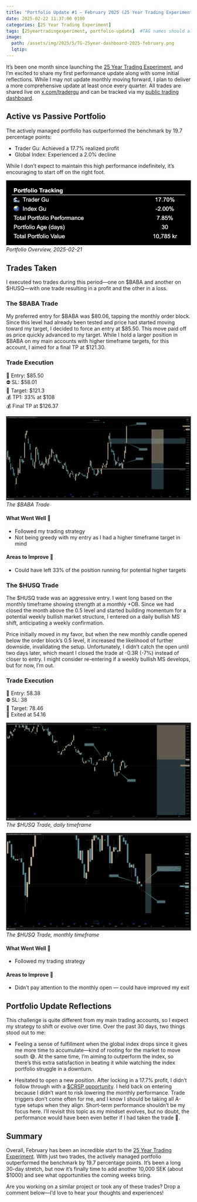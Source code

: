 ```yaml
---
title: "Portfolio Update #1 – February 2025 (25 Year Trading Experiment)"
date: 2025-02-22 11:37:00 0100
categories: [25 Year Trading Experiment]
tags: [25yeartradingexperiment, portfolio-update]  #TAG names should always be lowercase separated by comma
image: 
  path: /assets/img/2025/5/TG-25year-dashboard-2025-february.png
  lqtip: 
---
```


It’s been one month since launching the [25 Year Trading Experiment](https://www.tradergu.com/posts/25YearTradingExperiment/), and I’m excited to share my first performance update along with some initial reflections. While I may not update monthly moving forward, I plan to deliver a more comprehensive update at least once every quarter. All trades are shared live on [x.com/tradergu](https://x.com/trader_gu) and can be tracked via my [public trading dashboard](https://docs.google.com/spreadsheets/d/1vCsMDJjEhU-OZyRrSXDfPYIgLufIaJ6GOod4ubMTBbI/edit?pli=1&gid=0#gid=0).

## Active vs Passive Portfolio
The actively managed portfolio has outperformed the benchmark by 19.7 percentage points:

* Trader Gu: Achieved a 17.7% realized profit
* Global Index: Experienced a 2.0% decline

While I don’t expect to maintain this high performance indefinitely, it’s encouraging to start off on the right foot.

![Portfolio Overview, 2025-02-21](/assets/img/2025/5/TG-25year-overview-2025-02-21.png)
*Portfolio Overview, 2025-02-21*

## Trades Taken
I executed two trades during this period—one on $BABA and another on $HUSQ—with one trade resulting in a profit and the other in a loss.

### The $BABA Trade
My preferred entry for $BABA was $80.06, tapping the monthly order block. Since this level had already been tested and price had started moving toward my target, I decided to force an entry at $85.50. This move paid off as price quickly advanced to my target. While I hold a larger position in $BABA on my main accounts with higher timeframe targets, for this account, I aimed for a final TP at $121.30.

### Trade Execution
📌 Entry: $85.50  
⛔ SL: $58.01  
🧲 Target: $121.3  
💰 TP1: 33% at $108  
💰 Final TP at $126.37  

![The Alibaba $BABA trade ](/assets/img/2025/5/TG-25-year-BABA-trade.png)
*The $BABA Trade*


#### What Went Well 👏 
* Followed my trading strategy
* Not being greedy with my entry as I had a higher timeframe target in mind

#### Areas to Improve 🤔 
* Could have left 33% of the position running for potential higher targets

### The $HUSQ Trade
The $HUSQ trade was an aggressive entry. I went long based on the monthly timeframe showing strength at a monthly +OB. Since we had closed the month above the 0.5 level and started building momentum for a potential weekly bullish market structure, I entered on a daily bullish MS shift, anticipating a weekly confirmation.

Price initially moved in my favor, but when the new monthly candle opened below the order block’s 0.5 level, it increased the likelihood of further downside, invalidating the setup. Unfortunately, I didn’t catch the open until two days later, which meant I closed the trade at -0.3R (-7%) instead of closer to entry. I might consider re-entering if a weekly bullish MS develops, but for now, I’m out.

### Trade Execution
📌 Entry: 58.38  
⛔ SL: 38  
🧲 Target: 78.46  
🔴 Exited at 54.16

![The Husqvarna trade ](/assets/img/2025/5/TG-25-year-HUSQ-trade-daily.png)
*The $HUSQ Trade, daily timeframe*

![The Husqvarna trade ](/assets/img/2025/5/TG-25-year-HUSQ-trade-monthly.png)
*The $HUSQ Trade, monthly timeframe*


#### What Went Well 👏 
* Followed my trading strategy

#### Areas to Improve 🤔 
* Didn’t pay attention to the monthly open — could have improved my exit

## Portfolio Update Reflections

This challenge is quite different from my main trading accounts, so I expect my strategy to shift or evolve over time. Over the past 30 days, two things stood out to me:

* Feeling a sense of fulfillment when the global index drops since it gives me more time to accumulate—kind of rooting for the market to move south 😅. At the same time, I’m aiming to outperform the index, so there’s this extra satisfaction in beating it while watching the index portfolio struggle in a downturn.

* Hesitated to open a new position. After locking in a 17.7% profit, I didn’t follow through with a [$CRSP opportunity](https://x.com/trader_gu/status/1890050197679640900). I held back on entering because I didn’t want to risk lowering the monthly performance. Trade triggers don’t come often for me, and I know I should be taking all A-type setups when they align. Short-term performance shouldn’t be my focus here. I’ll revisit this topic as my mindset evolves, but no doubt, the performance would have been even better if I had taken the trade 🫣.

## Summary
Overall, February has been an incredible start to the [25 Year Trading Experiment](https://www.tradergu.com/posts/25YearTradingExperiment/). With just two trades, the actively managed portfolio outperformed the benchmark by 19.7 percentage points. It’s been a long 30-day stretch, but now it’s finally time to add another 10,000 SEK (about $1000) and see what opportunities the coming weeks bring.

Are you working on a similar project or took any of these trades? Drop a comment below—I’d love to hear your thoughts and experiences!
